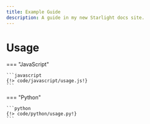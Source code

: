 ```yaml
---
title: Example Guide
description: A guide in my new Starlight docs site.
---
```


# Usage

=== "JavaScript"

    ```javascript
    {!> code/javascript/usage.js!}
    ```

=== "Python"

    ```python 
    {!> code/python/usage.py!}
    ```
